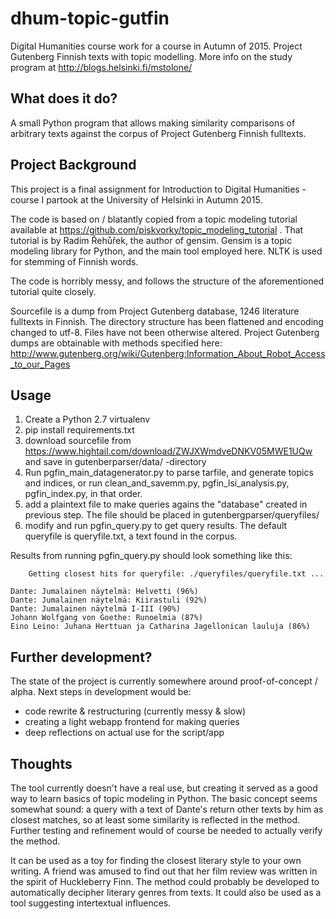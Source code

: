 # dhum-topic-gutfin
Digital Humanities course work for a course in Autumn of 2015. Project Gutenberg Finnish texts with topic modelling.
More info on the study program at http://blogs.helsinki.fi/mstolone/

What does it do?
----------------

A small Python program that allows making similarity comparisons of arbitrary texts against the corpus of Project Gutenberg Finnish fulltexts.


Project Background
------------------

This project is a final assignment for Introduction to Digital Humanities -course I partook at the University of Helsinki in Autumn 2015.

The code is based on / blatantly copied from a topic modeling tutorial available at https://github.com/piskvorky/topic_modeling_tutorial . That tutorial is by Radim Řehůřek, the author of gensim. Gensim is a topic modeling library for Python, and the main tool employed here. NLTK is used for stemming of Finnish words.  

The code is horribly messy, and follows the structure of the aforementioned tutorial quite closely.

Sourcefile is a dump from Project Gutenberg database, 1246 literature fulltexts in Finnish. The directory structure has been flattened and encoding changed to utf-8. Files have not been otherwise altered. Project Gutenberg dumps are obtainable with methods specified here: http://www.gutenberg.org/wiki/Gutenberg:Information_About_Robot_Access_to_our_Pages


Usage
-----
1. Create a Python 2.7 virtualenv
2. pip install requirements.txt
3. download sourcefile from https://www.hightail.com/download/ZWJXWmdveDNKV05MWE1UQw and save in gutenberparser/data/ -directory
4. Run pgfin_main_datagenerator.py to parse tarfile, and generate topics and indices, or run clean_and_savemm.py, pgfin_lsi_analysis.py, pgfin_index.py, in that order.
5. add a plaintext file to make queries agains the "database" created in previous step. The file should be placed in gutenbergparser/queryfiles/
6. modify and run pgfin_query.py to get query results. The default queryfile is queryfile.txt, a text found in the corpus.

Results from running pgfin_query.py should look something like this:
```
    Getting closest hits for queryfile: ./queryfiles/queryfile.txt ...

Dante: Jumalainen näytelmä: Helvetti (96%)
Dante: Jumalainen näytelmä: Kiirastuli (92%)
Dante: Jumalainen näytelmä I-III (90%)
Johann Wolfgang von Goethe: Runoelmia (87%)
Eino Leino: Juhana Herttuan ja Catharina Jagellonican lauluja (86%)
```


Further development?
--------------------

The state of the project is currently somewhere around proof-of-concept / alpha. Next steps in development would be:

* code rewrite & restructuring (currently messy & slow)
* creating a light webapp frontend for making queries
* deep reflections on actual use for the script/app


Thoughts
--------

The tool currently doesn't have a real use, but creating it served as a good way to learn basics of topic modeling in Python. The basic concept seems somewhat sound: a query with a text of Dante's return other texts by him as closest matches, so at least some similarity is reflected in the method. Further testing and refinement would of course be needed to actually verify the method.

It can be used as a toy for finding the closest literary style to your own writing. A friend was amused to find out that her film review was written in the spirit of Huckleberry Finn. The method could probably be developed to automatically decipher literary genres from texts. It could also be used as a tool suggesting intertextual influences.

